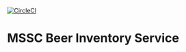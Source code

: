 [![CircleCI](https://circleci.com/gh/jkill123/mssc-beer-inventory-service.svg?style=svg)](https://circleci.com/gh/jkill123/mssc-beer-inventory-service)
# MSSC Beer Inventory Service
